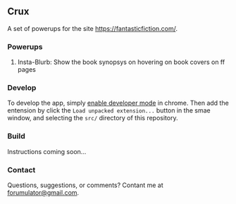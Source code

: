 ## Crux
A set of powerups for the site https://fantasticfiction.com/.

### Powerups
1. Insta-Blurb: Show the book synopsys on hovering on book covers on ff pages

### Develop
To develop the app, simply [enable developer mode](https://developer.chrome.com/extensions/faq#faq-dev-01) in chrome. Then add the entension by click the `Load unpacked extension...` button in the smae window, and selecting the `src/` directory of this repository.

### Build
Instructions coming soon...

### Contact
Questions, suggestions, or comments? Contant me at forumulator@gmail.com.
